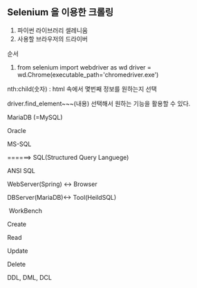 ## Selenium 을 이용한 크롤링

1. 파이썬 라이브러리 셀레니움
2. 사용할 브라우저의 드라이버

순서

1. from selenium import webdriver as wd driver = wd.Chrome(executable_path='chromedriver.exe')



nth:child(숫자) : html 속에서 몇번째 정보를 원하는지 선택

driver.find_element~~~(내용) 선택해서 원하는 기능을 활용할 수 있다.





MariaDB (=MySQL)

Oracle

MS-SQL



======> SQL(Structured Query Languege)

ANSI SQL

WebServer(Spring) <-> Browser

DBServer(MariaDB)<-> Tool(HeildSQL)

​												WorkBench



Create

Read

Update

Delete



DDL, DML, DCL

